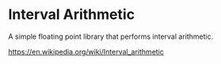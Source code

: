 # Interval Arithmetic
A simple floating point library that performs interval arithmetic.

https://en.wikipedia.org/wiki/Interval_arithmetic
